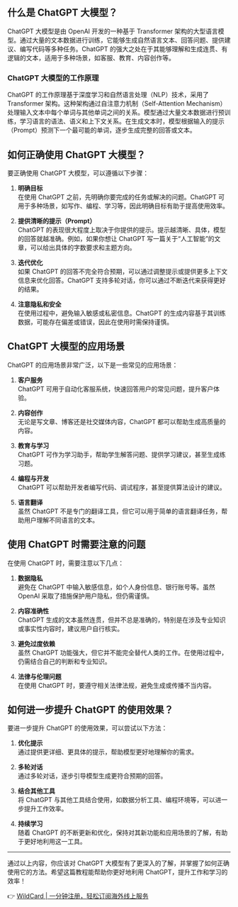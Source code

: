 ## 什么是 ChatGPT 大模型？

ChatGPT 大模型是由 OpenAI 开发的一种基于 Transformer 架构的大型语言模型。通过大量的文本数据进行训练，它能够生成自然语言文本、回答问题、提供建议、编写代码等多种任务。ChatGPT 的强大之处在于其能够理解和生成连贯、有逻辑的文本，适用于多种场景，如客服、教育、内容创作等。

### ChatGPT 大模型的工作原理

ChatGPT 的工作原理基于深度学习和自然语言处理（NLP）技术，采用了 Transformer 架构。这种架构通过自注意力机制（Self-Attention Mechanism）处理输入文本中每个单词与其他单词之间的关系。模型通过大量文本数据进行预训练，学习语言的语法、语义和上下文关系。在生成文本时，模型根据输入的提示（Prompt）预测下一个最可能的单词，逐步生成完整的回答或文本。

## 如何正确使用 ChatGPT 大模型？

要正确使用 ChatGPT 大模型，可以遵循以下步骤：

1. **明确目标**  
   在使用 ChatGPT 之前，先明确你要完成的任务或解决的问题。ChatGPT 可用于多种场景，如写作、编程、学习等，因此明确目标有助于提高使用效率。

2. **提供清晰的提示（Prompt）**  
   ChatGPT 的表现很大程度上取决于你提供的提示。提示越清晰、具体，模型的回答就越准确。例如，如果你想让 ChatGPT 写一篇关于“人工智能”的文章，可以给出具体的字数要求和主题方向。

3. **迭代优化**  
   如果 ChatGPT 的回答不完全符合预期，可以通过调整提示或提供更多上下文信息来优化回答。ChatGPT 支持多轮对话，你可以通过不断迭代来获得更好的结果。

4. **注意隐私和安全**  
   在使用过程中，避免输入敏感或私密信息。ChatGPT 的生成内容基于其训练数据，可能存在偏差或错误，因此在使用时需保持谨慎。

## ChatGPT 大模型的应用场景

ChatGPT 的应用场景非常广泛，以下是一些常见的应用场景：

1. **客户服务**  
   ChatGPT 可用于自动化客服系统，快速回答用户的常见问题，提升客户体验。

2. **内容创作**  
   无论是写文章、博客还是社交媒体内容，ChatGPT 都可以帮助生成高质量的内容。

3. **教育与学习**  
   ChatGPT 可作为学习助手，帮助学生解答问题、提供学习建议，甚至生成练习题。

4. **编程与开发**  
   ChatGPT 可以帮助开发者编写代码、调试程序，甚至提供算法设计的建议。

5. **语言翻译**  
   虽然 ChatGPT 不是专门的翻译工具，但它可以用于简单的语言翻译任务，帮助用户理解不同语言的文本。

## 使用 ChatGPT 时需要注意的问题

在使用 ChatGPT 时，需要注意以下几点：

1. **数据隐私**  
   避免在 ChatGPT 中输入敏感信息，如个人身份信息、银行账号等。虽然 OpenAI 采取了措施保护用户隐私，但仍需谨慎。

2. **内容准确性**  
   ChatGPT 生成的文本虽然连贯，但并不总是准确的，特别是在涉及专业知识或事实性内容时，建议用户自行核实。

3. **避免过度依赖**  
   虽然 ChatGPT 功能强大，但它并不能完全替代人类的工作。在使用过程中，仍需结合自己的判断和专业知识。

4. **法律与伦理问题**  
   在使用 ChatGPT 时，要遵守相关法律法规，避免生成或传播不当内容。

## 如何进一步提升 ChatGPT 的使用效果？

要进一步提升 ChatGPT 的使用效果，可以尝试以下方法：

1. **优化提示**  
   通过提供更详细、更具体的提示，帮助模型更好地理解你的需求。

2. **多轮对话**  
   通过多轮对话，逐步引导模型生成更符合预期的回答。

3. **结合其他工具**  
   将 ChatGPT 与其他工具结合使用，如数据分析工具、编程环境等，可以进一步提升工作效率。

4. **持续学习**  
   随着 ChatGPT 的不断更新和优化，保持对其新功能和应用场景的了解，有助于更好地利用这一工具。

---

通过以上内容，你应该对 ChatGPT 大模型有了更深入的了解，并掌握了如何正确使用它的方法。希望这篇教程能帮助你更好地利用 ChatGPT，提升工作和学习的效率！

👉 [WildCard | 一分钟注册，轻松订阅海外线上服务](https://bit.ly/bewildcard)